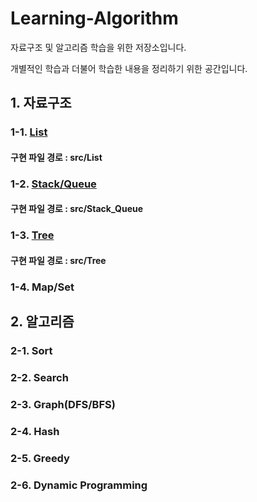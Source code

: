 # Learning-Algorithm
자료구조 및 알고리즘 학습을 위한 저장소입니다.

개별적인 학습과 더불어 학습한 내용을 정리하기 위한 공간입니다.

## 1. 자료구조
### 1-1. <a href="https://readerr.tistory.com/33" target="_blank">List</a>
####  구현 파일 경로 : src/List
### 1-2. <a href="https://readerr.tistory.com/34" target="_blank">Stack/Queue</a>
####  구현 파일 경로 : src/Stack_Queue
### 1-3. <a href="https://readerr.tistory.com/35">Tree</a>
####  구현 파일 경로 : src/Tree
### 1-4. Map/Set
## 2. 알고리즘
### 2-1. Sort
### 2-2. Search
### 2-3. Graph(DFS/BFS)
### 2-4. Hash
### 2-5. Greedy
### 2-6. Dynamic Programming
